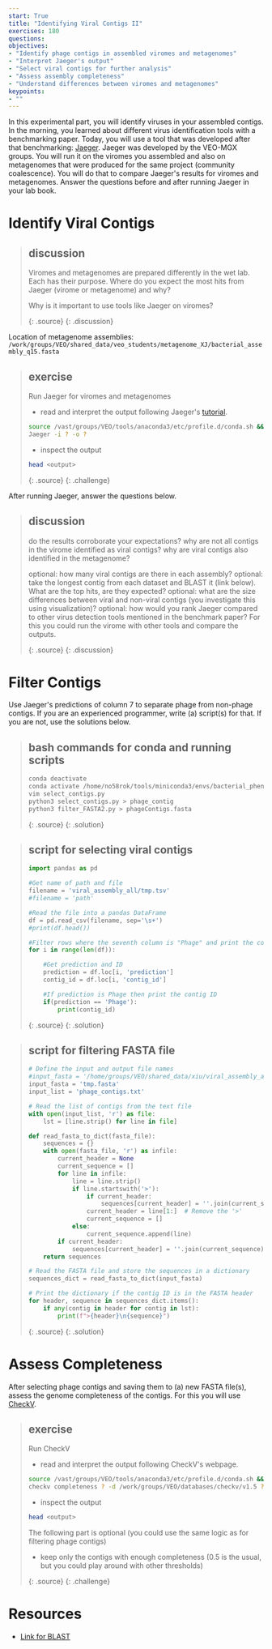 ```yaml
---
start: True
title: "Identifying Viral Contigs II"
exercises: 180
questions:
objectives:
- "Identify phage contigs in assembled viromes and metagenomes"
- "Interpret Jaeger's output"
- "Select viral contigs for further analysis"
- "Assess assembly completeness"
- "Understand differences between viromes and metagenomes"
keypoints:
- ""
---
```


In this experimental part, you will identify viruses in your assembled contigs. In the morning, you learned about different virus identification tools with a benchmarking paper. Today, you will use a tool that was developed after that benchmarking: [Jaeger](https://github.com/Yasas1994/Jaeger). Jaeger was developed by the VEO-MGX groups. You will run it on the viromes you assembled and also on metagenomes that were produced for the same project (community coalescence). You will do that to compare Jaeger's results for viromes and metagenomes. Answer the questions before and after running Jaeger in your lab book.   

# Identify Viral Contigs

> ## discussion
>
> Viromes and metagenomes are prepared differently in the wet lab. Each has their purpose. Where do you expect the most hits from Jaeger (virome or metagenome) and why? 
> 
> Why is it important to use tools like Jaeger on viromes?  
> 
> {: .source}
{: .discussion}

Location of metagenome assemblies: ```/work/groups/VEO/shared_data/veo_students/metagenome_XJ/bacterial_assembly_q15.fasta```

> ## exercise
>
> Run Jaeger for viromes and metagenomes
> - read and interpret the output following Jaeger's [tutorial](https://github.com/Yasas1994/Jaeger?tab=readme-ov-file#what-is-in-the-output).
> 
>```bash
> source /vast/groups/VEO/tools/anaconda3/etc/profile.d/conda.sh && conda activate jaeger_v1.31.0 && Jaeger -h
> Jaeger -i ? -o ?
>```
>
> - inspect the output
>   
>```bash
> head <output>
>```
> {: .source}
{: .challenge}
> 

After running Jaeger, answer the questions below.

> ## discussion
>
> do the results corroborate your expectations?
> why are not all contigs in the virome identified as viral contigs?
> why are viral contigs also identified in the metagenome?
>
> optional: how many viral contigs are there in each assembly?
> optional: take the longest contig from each dataset and BLAST it (link below). What are the top hits, are they expected?
> optional: what are the size differences between viral and non-viral contigs (you investigate this using visualization)?
> optional: how would you rank Jaeger compared to other virus detection tools mentioned in the benchmark paper? For this you could run the virome with other tools and compare the outputs.
> 
> {: .source}
{: .discussion}

# Filter Contigs

Use Jaeger's predictions of column 7 to separate phage from non-phage contigs. If you are an experienced programmer, write (a) script(s) for that. If you are not, use the solutions below.   

> ## bash commands for conda and running scripts
> ```bash
> conda deactivate
> conda activate /home/no58rok/tools/miniconda3/envs/bacterial_phenotypes
> vim select_contigs.py
> python3 select_contigs.py > phage_contig
> python3 filter_FASTA2.py > phageContigs.fasta
>```
> {: .source}
{: .solution}

> ## script for selecting viral contigs  
> ```python 
> import pandas as pd
> 
> #Get name of path and file
> filename = 'viral_assembly_all/tmp.tsv'
> #filename = 'path'
> 
> #Read the file into a pandas DataFrame
> df = pd.read_csv(filename, sep='\s+')
> #print(df.head())
> 
> #Filter rows where the seventh column is "Phage" and print the contig ID
> for i in range(len(df)):
> 
>     #Get prediction and ID
>     prediction = df.loc[i, 'prediction']
>     contig_id = df.loc[i, 'contig_id']
> 
>     #If prediction is Phage then print the contig ID
>     if(prediction == 'Phage'):
>         print(contig_id)
>```
> {: .source}
{: .solution} 

> ## script for filtering FASTA file  
>
>```python
> # Define the input and output file names
> #input_fasta = '/home/groups/VEO/shared_data/xiu/viral_assembly_all.fasta'
> input_fasta = 'tmp.fasta'
> input_list = 'phage_contigs.txt'
> 
> # Read the list of contigs from the text file
> with open(input_list, 'r') as file:
>     lst = [line.strip() for line in file]
> 
> def read_fasta_to_dict(fasta_file):
>     sequences = {}
>     with open(fasta_file, 'r') as infile:
>         current_header = None
>         current_sequence = []
>         for line in infile:
>             line = line.strip()
>             if line.startswith('>'):
>                 if current_header:
>                     sequences[current_header] = ''.join(current_sequence)
>                 current_header = line[1:]  # Remove the '>'
>                 current_sequence = []
>             else:
>                 current_sequence.append(line)
>         if current_header:
>             sequences[current_header] = ''.join(current_sequence)
>     return sequences
> 
> # Read the FASTA file and store the sequences in a dictionary
> sequences_dict = read_fasta_to_dict(input_fasta)
> 
> # Print the dictionary if the contig ID is in the FASTA header
> for header, sequence in sequences_dict.items():
>     if any(contig in header for contig in lst):
>         print(f">{header}\n{sequence}")
>```
> {: .source}
{: .solution} 

# Assess Completeness

After selecting phage contigs and saving them to (a) new FASTA file(s), assess the genome completeness of the contigs. For this you will use [CheckV](https://bitbucket.org/berkeleylab/checkv/src/master/).     

> ## exercise
>
> Run CheckV
> - read and interpret the output following CheckV's webpage.
> 
>```bash
> source /vast/groups/VEO/tools/anaconda3/etc/profile.d/conda.sh && conda activate checkv_v1.0.1 && checkv -h
> checkv completeness ? -d /work/groups/VEO/databases/checkv/v1.5 ?
>```
>
> - inspect the output
>   
>```bash
> head <output>
>```
>
> The following part is optional (you could use the same logic as for filtering phage contigs)
> - keep only the contigs with enough completeness (0.5 is the usual, but you could play around with other thresholds)    
>
> {: .source}
{: .challenge}
>    

# Resources

- [Link for BLAST](https://blast.ncbi.nlm.nih.gov/Blast.cgi)
